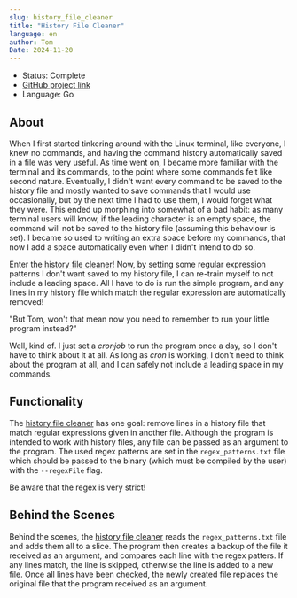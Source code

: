 ```yaml
---
slug: history_file_cleaner
title: "History File Cleaner"
language: en
author: Tom
Date: 2024-11-20
---
```


- Status: Complete
- [GitHub project link](https://github.com/tomdpb/history_file_cleaner)
- Language: Go

## About

When I first started tinkering around with the Linux terminal, like everyone, I knew no commands, and having the command history automatically saved in a file was very useful. As time went on, I became more familiar with the terminal and its commands, to the point where some commands felt like second nature. Eventually, I didn't want every command to be saved to the history file and mostly wanted to save commands that I would use occasionally, but by the next time I had to use them, I would forget what they were. This ended up morphing into somewhat of a bad habit: as many terminal users will know, if the leading character is an empty space, the command will not be saved to the history file (assuming this behaviour is set). I became so used to writing an extra space before my commands, that now I add a space automatically even when I didn't intend to do so.

Enter the [history file cleaner](https://github.com/tomdpb/history_file_cleaner)! Now, by setting some regular expression patterns I don't want saved to my history file, I can re-train myself to not include a leading space. All I have to do is run the simple program, and any lines in my history file which match the regular expression are automatically removed!

"But Tom, won't that mean now you need to remember to run your little program instead?"

Well, kind of. I just set a _cronjob_ to run the program once a day, so I don't have to think about it at all. As long as _cron_ is working, I don't need to think about the program at all, and I can safely not include a leading space in my commands.

## Functionality

The [history file cleaner](https://github.com/tomdpb/history_file_cleaner) has one goal: remove lines in a history file that match regular expressions given in another file. Although the program is intended to work with history files, any file can be passed as an argument to the program. The used regex patterns are set in the `regex_patterns.txt` file which should be passed to the binary (which must be compiled by the user) with the `--regexFile` flag.

Be aware that the regex is very strict!

## Behind the Scenes

Behind the scenes, the [history file cleaner](https://github.com/tomdpb/history_file_cleaner) reads the `regex_patterns.txt` file and adds them all to a slice. The program then creates a backup of the file it received as an argument, and compares each line with the regex patters. If any lines match, the line is skipped, otherwise the line is added to a new file. Once all lines have been checked, the newly created file replaces the original file that the program received as an argument.
